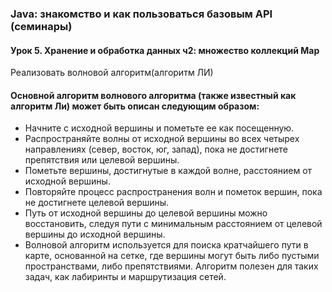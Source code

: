 ### Java: знакомство и как пользоваться базовым API (семинары)
#### Урок 5. Хранение и обработка данных ч2: множество коллекций Map
Реализовать волновой алгоритм(алгоритм ЛИ)

#### Основной алгоритм волнового алгоритма (также известный как алгоритм Ли) может быть описан следующим образом:

* Начните с исходной вершины и пометьте ее как посещенную.
* Распространяйте волны от исходной вершины во всех четырех направлениях (север, восток, юг, запад), пока не достигнете препятствия или целевой вершины.
* Пометьте вершины, достигнутые в каждой волне, расстоянием от исходной вершины.
* Повторяйте процесс распространения волн и пометок вершин, пока не достигнете целевой вершины.
* Путь от исходной вершины до целевой вершины можно восстановить, следуя пути с минимальным расстоянием от целевой вершины до исходной вершины.
* Волновой алгоритм используется для поиска кратчайшего пути в карте, основанной на сетке, где вершины могут быть либо пустыми пространствами, либо препятствиями. Алгоритм полезен для таких задач, как лабиринты и маршрутизация сетей.
